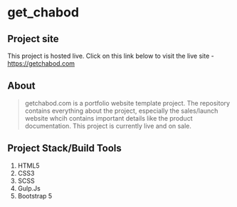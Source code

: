 # get_chabod

## Project site

This project is hosted live. Click on this link below to visit the live site -
https://getchabod.com

## About

> getchabod.com is a portfolio website template project. The repository contains everything about the project, especially the sales/launch website whcih contains important details like the product documentation.
> This project is currently live and on sale.

## Project Stack/Build Tools

1. HTML5
2. CSS3
3. SCSS
4. Gulp.Js
5. Bootstrap 5


